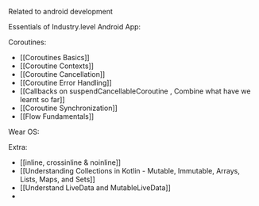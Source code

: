 Related to android development

Essentials of Industry.level Android App:


Coroutines:
- [[Coroutines Basics]]
- [[Coroutine Contexts]]
- [[Coroutine Cancellation]]
- [[Coroutine Error Handling]]
- [[Callbacks on suspendCancellableCoroutine , Combine what have we learnt so far]]
- [[Coroutine Synchronization]]
- [[Flow Fundamentals]]


Wear OS:


Extra:
- [[inline, crossinline & noinline]]
- [[Understanding Collections in Kotlin - Mutable, Immutable, Arrays, Lists, Maps, and Sets]]
- [[Understand LiveData and MutableLiveData]]
- 